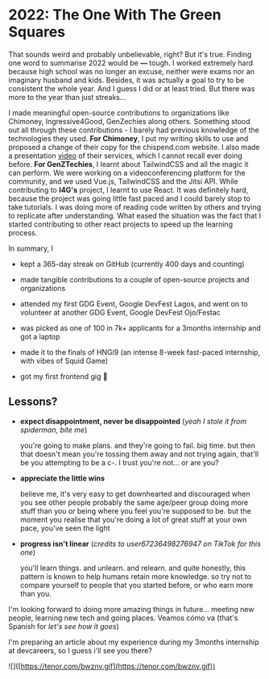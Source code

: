 # 2022: The One With The Green Squares

That sounds weird and probably unbelievable, right? But it's true. Finding one word to summarise 2022 would be **—** tough. I worked extremely hard because high school was no longer an excuse, neither were exams nor an imaginary husband and kids. Besides, it was actually a goal to try to be consistent the whole year. And I guess I did or at least tried. But there was more to the year than just streaks...

I made meaningful open-source contributions to organizations like Chimoney, Ingressive4Good, GenZechies along others. Something stood out all through these contributions - I barely had previous knowledge of the technologies they used. **For Chimoney**, I put my writing skills to use and proposed a change of their copy for the chispend.com website. I also made a presentation [video](https://www.canva.com/design/DAFQPJWr5rI/N2gNvaaExHgSUkgxBHS_bw/view?utm_content=DAFQPJWr5rI&utm_campaign=designshare&utm_medium=link&utm_source=publishsharelink#2) of their services, which I cannot recall ever doing before. **For GenZTechies**, I learnt about TailwindCSS and all the magic it can perform. We were working on a videoconferencing platform for the community, and we used Vue.js, TailwindCSS and the Jitsi API. While contributing to **I4G's** project, I learnt to use React. It was definitely hard, because the project was going little fast paced and I could barely stop to take tutorials. I was doing more of reading code written by others and trying to replicate after understanding. What eased the situation was the fact that I started contributing to other react projects to speed up the learning process.

In summary, I

* kept a 365-day streak on GitHub (currently 400 days and counting)
    
* made tangible contributions to a couple of open-source projects and organizations
    
* attended my first GDG Event, Google DevFest Lagos, and went on to volunteer at another GDG Event, Google DevFest Ojo/Festac
    
* was picked as one of 100 in 7k+ applicants for a 3months internship and got a laptop
    
* made it to the finals of HNGi9 (an intense 8-week fast-paced internship, with vibes of Squid Game)
    
* got my first frontend gig 🥺
    

## Lessons?

* **expect disappointment, never be disappointed** (*yeah I stole it from spiderman, bite me*)
    
    you're going to make plans. and they're going to fail. big time. but then that doesn't mean you're tossing them away and not trying again, that'll be you attempting to be a c-. I trust you're not... or are you?
    
* **appreciate the little wins**
    
    believe me, it's very easy to get downhearted and discouraged when you see other people probably the same age/peer group doing more stuff than you or being where you feel you're supposed to be. but the moment you realise that you're doing a lot of great stuff at your own pace, you've seen the light
    
* **progress isn't linear** (*credits to user67236498276947 on TikTok for this one*)
    
    you'll learn things. and unlearn. and relearn. and quite honestly, this pattern is known to help humans retain more knowledge. so try not to compare yourself to people that you started before, or who earn more than you.
    

I'm looking forward to doing more amazing things in future... meeting new people, learning new tech and going places. Veamos cómo va (that's Spanish for *let's see how it goes*)

I'm preparing an article about my experience during my 3months internship at devcareers, so I guess i'll see you there?

!\[\]([https://tenor.com/bwznv.gif](https://tenor.com/bwznv.gif))